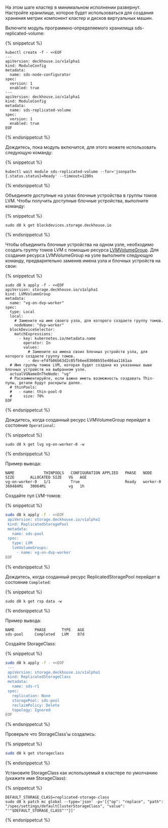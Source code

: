 На этом шаге кластер в минимальном исполнении развернут. Настройте хранилище, которое будет использоваться для создания хранения метрик компонент кластер и дисков виртуальных машин.

Включите модуль программно-определяемого хранилища sds-replicated-volume:

{% snippetcut %}
```shell
kubectl create -f - <<EOF
---
apiVersion: deckhouse.io/v1alpha1
kind: ModuleConfig
metadata:
  name: sds-node-configurator
spec:
  version: 1
  enabled: true
---
apiVersion: deckhouse.io/v1alpha1
kind: ModuleConfig
metadata:
  name: sds-replicated-volume
spec:
  version: 1
  enabled: true
EOF
```
{% endsnippetcut %}

Дождитесь, пока модуль включится, для этого можете использовать следующую команду:

{% snippetcut %}
```sheel
kubectl wait module sds-replicated-volume --for='jsonpath={.status.status}=Ready' --timeout=1200s
```
{% endsnippetcut %}

Объедините доступные на узлах блочные устройства в группы томов LVM. Чтобы получить доступные блочные устройства, выполните команду:

{% snippetcut %}
```shell
sudo d8 k get blockdevices.storage.deckhouse.io
```
{% endsnippetcut %}

Чтобы объединить блочные устройства на одном узле, необходимо создать группу томов LVM с помощью ресурса [LVMVolumeGroup](/products/virtualization-platform/reference/cr/lvmvolumegroup.html).
Для создания ресурса LVMVolumeGroup на узле выполните следующую команду, предварительно заменив имена узла и блочных устройств на свои:

{% snippetcut %}
```shell
sudo d8 k apply -f - <<EOF
apiVersion: storage.deckhouse.io/v1alpha1
kind: LVMVolumeGroup
metadata:
  name: "vg-on-dvp-worker"
spec:
  type: Local
  local:
    # Замените на имя своего узла, для которого создаете группу томов.
    nodeName: "dvp-worker"
  blockDeviceSelector:
    matchExpressions:
      - key: kubernetes.io/metadata.name
        operator: In
        values:
          # Замените на имена своих блочных устройств узла, для которого создаете группу томов.
          - dev-ef4fb06b63d2c05fb6ee83008b55e486aa1161aa
  # Имя группы томов LVM, которая будет создана из указанных выше блочных устройств на выбранном узле.
  actualVGNameOnTheNode: "vg"
  # Раскомментируйте, если важно иметь возможность создавать Thin-пулы, детали будут раскрыты далее.
  # thinPools:
  #   - name: thin-pool-0
  #     size: 70%
EOF
```
{% endsnippetcut %}

Дождитесь, когда созданный ресурс LVMVolumeGroup перейдет в состояние `Operational`:

{% snippetcut %}
```shell
sudo d8 k get lvg vg-on-worker-0 -w
```
{% endsnippetcut %}

Пример вывода:

```console
NAME             THINPOOLS   CONFIGURATION APPLIED   PHASE   NODE       SIZE       ALLOCATED SIZE   VG   AGE
vg-on-worker-0   1/1         True                    Ready   worker-0   360484Mi   30064Mi          vg   1h
```

Создайте пул LVM-томов:

{% snippetcut %}
```bash
sudo d8 k apply -f - <<EOF
 apiVersion: storage.deckhouse.io/v1alpha1
 kind: ReplicatedStoragePool
 metadata:
   name: sds-pool
 spec:
   type: LVM
   lvmVolumeGroups:
     - name: vg-on-dvp-worker
EOF
```
{% endsnippetcut %}

Дождитесь, когда созданный ресурс ReplicatedStoragePool перейдет в состояние `Completed`:

{% snippetcut %}
```shell
sudo d8 k get rsp data -w
```
{% endsnippetcut %}

Пример вывода:

```console
NAME         PHASE       TYPE   AGE
sds-pool     Completed   LVM    87d
```

Создайте StorageClass:

{% snippetcut %}
```bash
sudo d8 k apply -f - <<EOF
 ---
 apiVersion: storage.deckhouse.io/v1alpha1
 kind: ReplicatedStorageClass
 metadata:
   name: sds-r1
 spec:
   replication: None
   storagePool: sds-pool
   reclaimPolicy: Delete
   topology: Ignored
EOF
```
{% endsnippetcut %}

Проверьте что StorageClass'ы создались:

{% snippetcut %}
```bash
sudo d8 k get storageclass
```
{% endsnippetcut %}

Установите StorageClass как используемый в кластере по умолчанию (укажите имя StorageClass):

{% snippetcut %}
```shell
DEFAULT_STORAGE_CLASS=replicated-storage-class
sudo d8 k patch mc global --type='json' -p='[{"op": "replace", "path": "/spec/settings/defaultClusterStorageClass", "value": "'"$DEFAULT_STORAGE_CLASS"'"}]'
```
{% endsnippetcut %}
